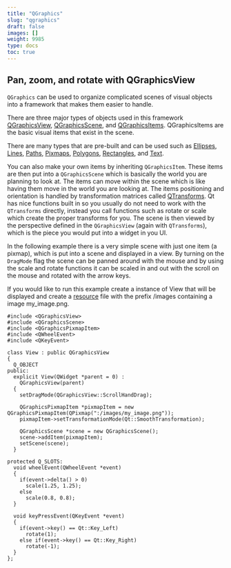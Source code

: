 ```yaml
---
title: "QGraphics"
slug: "qgraphics"
draft: false
images: []
weight: 9985
type: docs
toc: true
---
```


## Pan, zoom, and rotate with QGraphicsView
`QGraphics` can be used to organize complicated scenes of visual objects into a framework that makes them easier to handle. 

There are three major types of objects used in this framework [QGraphicsView][1], [QGraphicsScene][2], and [QGraphicsItems][3]. QGraphicsItems are the basic visual items that exist in the scene. 

There are many types that are pre-built and can be used such as [Ellipses][4], [Lines][5], [Paths][6], [Pixmaps][7], [Polygons][8], [Rectangles][9], and [Text][10]. 

You can also make your own items by inheriting `QGraphicsItem`. These items are then put into a `QGraphicsScene` which is basically the world you are planning to look at. The items can move within the scene which is like having them move in the world you are looking at. The items positioning and orientation is handled by transformation matrices called [QTransforms][11]. Qt has nice functions built in so you usually do not need to work with the `QTransforms` directly, instead you call functions such as rotate or scale which create the proper transforms for you. The scene is then viewed by the perspective defined in the `QGraphicsView` (again with `QTransforms`), which is the piece you would put into a widget in you UI.

In the following example there is a very simple scene with just one item (a pixmap), which is put into a scene and displayed in a view. By turning on the `DragMode` flag the scene can be panned around with the mouse and by using the scale and rotate functions it can be scaled in and out with the scroll on the mouse and rotated with the arrow keys. 

If you would like to run this example create a instance of View that will be displayed and create a [resource][12] file with the prefix /images containing a image my_image.png.

    #include <QGraphicsView>
    #include <QGraphicsScene>
    #include <QGraphicsPixmapItem>
    #include <QWheelEvent>
    #include <QKeyEvent>

    class View : public QGraphicsView
    {
      Q_OBJECT
    public:
      explicit View(QWidget *parent = 0) :
        QGraphicsView(parent)
      {
        setDragMode(QGraphicsView::ScrollHandDrag);

        QGraphicsPixmapItem *pixmapItem = new QGraphicsPixmapItem(QPixmap(":/images/my_image.png"));
        pixmapItem->setTransformationMode(Qt::SmoothTransformation);

        QGraphicsScene *scene = new QGraphicsScene();
        scene->addItem(pixmapItem);
        setScene(scene);
      }

    protected Q_SLOTS:
      void wheelEvent(QWheelEvent *event)
      {
        if(event->delta() > 0)
          scale(1.25, 1.25);
        else
          scale(0.8, 0.8);
      }

      void keyPressEvent(QKeyEvent *event)
      {
        if(event->key() == Qt::Key_Left)
          rotate(1);
        else if(event->key() == Qt::Key_Right)
          rotate(-1);
      }
    };


  [1]: http://doc.qt.io/qt-5/qgraphicsview.html
  [2]: http://doc.qt.io/qt-5/qgraphicsscene.html
  [3]: http://doc.qt.io/qt-5/qgraphicsitem.html
  [4]: http://doc.qt.io/qt-5/qgraphicsellipseitem.html
  [5]: http://doc.qt.io/qt-5/qgraphicslineitem.html
  [6]: http://doc.qt.io/qt-5/qgraphicspathitem.html
  [7]: http://doc.qt.io/qt-5/qgraphicspixmapitem.html
  [8]: http://doc.qt.io/qt-5/qgraphicspolygonitem.html
  [9]: http://doc.qt.io/qt-5/qgraphicsrectitem.html
  [10]: http://doc.qt.io/qt-5/qgraphicstextitem.html
  [11]: http://doc.qt.io/qt-5/qt3dcore-qtransform.html
  [12]: http://doc.qt.io/qt-5/resources.html

